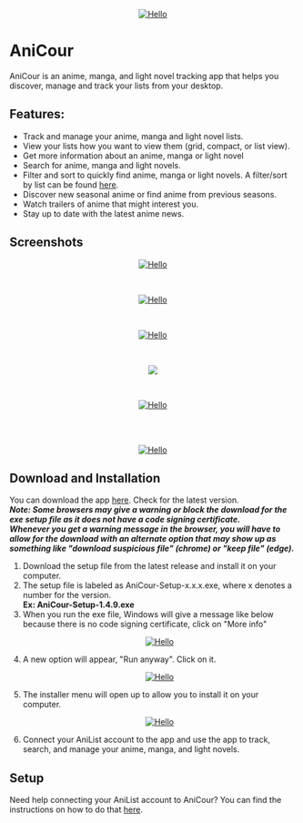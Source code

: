 <p align="center"><a href="#"><img src="https://github.com/ReStartQ/anicour/blob/main/images/banner/AniCourSmall.png" alt="Hello" /></a></p>

# AniCour

AniCour is an anime, manga, and light novel tracking app that helps you discover, manage and track your lists from your desktop.

## Features:

- Track and manage your anime, manga and light novel lists.
- View your lists how you want to view them (grid, compact, or list view).
- Get more information about an anime, manga or light novel
- Search for anime, manga and light novels.
- Filter and sort to quickly find anime, manga or light novels. A filter/sort by list can be found [here](https://github.com/ReStartQ/anicour/blob/main/help/FilterAndSortList.md).
- Discover new seasonal anime or find anime from previous seasons.
- Watch trailers of anime that might interest you.
- Stay up to date with the latest anime news.

## Screenshots

<p align="center"><a href="https://github.com/ReStartQ/anicour/blob/main/images/readme/AniCourGridView3.png?raw=True"><img src="https://github.com/ReStartQ/anicour/blob/main/images/readme/AniCourGridView3.png?raw=True" alt="Hello" /></a></p>
<br>
<p align="center"><a href="https://github.com/ReStartQ/anicour/blob/main/images/readme/AniCourSearch.png?raw=True""><img src="https://github.com/ReStartQ/anicour/blob/main/images/readme/AniCourSearch.png?raw=True" alt="Hello" /></a></p>
<br>
<p align="center"><a href="https://github.com/ReStartQ/anicour/blob/main/images/readme/AniCourSeasons.png?raw=True""><img src="https://github.com/ReStartQ/anicour/blob/main/images/readme/AniCourSeasons.png?raw=True" alt="Hello" /></a></p>
<br>
<p align="center"><a href="https://github.com/ReStartQ/anicour/blob/main/images/readme/AniCourCompactAndList.png?raw=True"><img src="https://github.com/ReStartQ/anicour/blob/main/images/readme/AniCourCompactAndList.png?raw=True"  /></a></p>
<br>
<p align="center"><a href="https://github.com/ReStartQ/anicour/blob/main/images/readme/AniCourAdvancedSideBySide.png?raw=True"><img src="https://github.com/ReStartQ/anicour/blob/main/images/readme/AniCourAdvancedSideBySide.png?raw=True" alt="Hello" /></a></p>
<br>
<br>
<p align="center"><a href="https://github.com/ReStartQ/anicour/blob/main/images/readme/AniCourNewsSideBySide.png?raw=True"><img src="https://github.com/ReStartQ/anicour/blob/main/images/readme/AniCourNewsSideBySide.png?raw=True" alt="Hello" /></a></p>

## Download and Installation

You can download the app [here](https://github.com/ReStartQ/AniCour/releases). Check for the latest version.
<br /> **_Note: Some browsers may give a warning or block the download for the exe setup file as it does not have a code signing certificate._**
<br /> **_Whenever you get a warning message in the browser, you will have to allow for the download with an alternate option that may show up as something like "download suspicious file" (chrome) or "keep file" (edge)._**

1. Download the setup file from the latest release and install it on your computer.
2. The setup file is labeled as AniCour-Setup-x.x.x.exe, where x denotes a number for the version.
   <br/> **Ex: AniCour-Setup-1.4.9.exe**
3. When you run the exe file, Windows will give a message like below because there is no code signing certificate, click on "More info" <p align="center"><a href="#"><img src="https://github.com/ReStartQ/anicour/blob/main/images/help/AniCourNoCodeSigningInitial.png" alt="Hello" /></a></p>
4. A new option will appear, "Run anyway". Click on it. <p align="center"><a href="#"><img src="https://github.com/ReStartQ/anicour/blob/main/images/help/AniCourNoCodeSigning.png" alt="Hello" /></a></p>
5. The installer menu will open up to allow you to install it on your computer. <p align="center"><a href="#"><img src="https://github.com/ReStartQ/anicour/blob/main/images/help/AniCourInstallationMenu2.png" alt="Hello" /></a></p>
6. Connect your AniList account to the app and use the app to track, search, and manage your anime, manga, and light novels.

## Setup

Need help connecting your AniList account to AniCour? You can find the instructions on how to do that [here](https://github.com/ReStartQ/anicour/blob/main/help/Setup.md).
